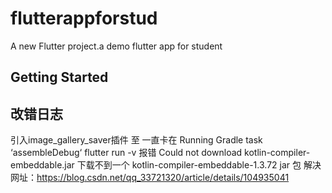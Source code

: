 # flutterappforstud

A new Flutter project.a demo flutter app for student

## Getting Started

## 改错日志
引入image_gallery_saver插件
至 一直卡在  Running Gradle task ‘assembleDebug‘
flutter run -v 报错  Could not download kotlin-compiler-embeddable.jar
下载不到一个 kotlin-compiler-embeddable-1.3.72 jar 包
解决网址：https://blog.csdn.net/qq_33721320/article/details/104935041
